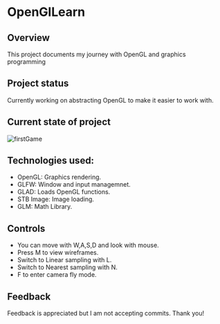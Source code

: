 # OpenGlLearn

## Overview
This project documents my journey with OpenGL and graphics programming

## Project status
Currently working on abstracting OpenGL to make it easier to work with.

## Current state of project
![firstGame](https://github.com/jkjk809/Learning-OpenGL/assets/157747331/65e81023-368e-49dc-b0dc-2f8992bb53f4)

## Technologies used:
- OpenGL: Graphics rendering.
- GLFW: Window and input managemnet.
- GLAD: Loads OpenGL functions.
- STB Image: Image loading.
- GLM: Math Library.

## Controls
- You can move with W,A,S,D and look with mouse.
- Press M to view wireframes.
- Switch to Linear sampling with L.
- Switch to Nearest sampling with N.
- F to enter camera fly mode.

## Feedback
Feedback is appreciated but I am not accepting commits. Thank you!
